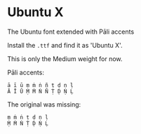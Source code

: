 # Ubuntu X

The Ubuntu font extended with Pāli accents

Install the `.ttf` and find it as 'Ubuntu X'.

This is only the Medium weight for now.

Pāli accents:

```
ā ī ū ṃ ṁ ṅ ñ ṭ ḍ ṇ ḷ
Ā Ī Ū Ṃ Ṁ Ṅ Ñ Ṭ Ḍ Ṇ Ḷ
```

The original was missing:

```
ṃ ṁ ṅ ṭ ḍ ṇ ḷ
Ṃ Ṁ Ṅ Ṭ Ḍ Ṇ Ḷ
```

